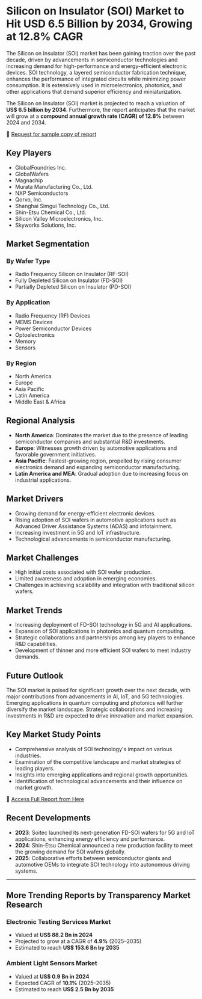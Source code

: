 
# Silicon on Insulator (SOI) Market to Hit USD 6.5 Billion by 2034, Growing at 12.8% CAGR

The Silicon on Insulator (SOI) market has been gaining traction over the past decade, driven by advancements in semiconductor technologies and increasing demand for high-performance and energy-efficient electronic devices. SOI technology, a layered semiconductor fabrication technique, enhances the performance of integrated circuits while minimizing power consumption. It is extensively used in microelectronics, photonics, and other applications that demand superior efficiency and miniaturization.

The Silicon on Insulator (SOI) market is projected to reach a valuation of **US$ 6.5 billion by 2034**. Furthermore, the report anticipates that the market will grow at a **compound annual growth rate (CAGR) of 12.8%** between 2024 and 2034.

📄 [Request for sample copy of report](https://www.transparencymarketresearch.com/sample/sample.php?flag=S&rep_id=15800)

## Key Players
- GlobalFoundries Inc.
- GlobalWafers
- Magnachip
- Murata Manufacturing Co., Ltd.
- NXP Semiconductors
- Qorvo, Inc.
- Shanghai Simgui Technology Co., Ltd.
- Shin-Etsu Chemical Co., Ltd.
- Silicon Valley Microelectronics, Inc.
- Skyworks Solutions, Inc.

## Market Segmentation

### By Wafer Type
- Radio Frequency Silicon on Insulator (RF-SOI)
- Fully Depleted Silicon on Insulator (FD-SOI)
- Partially Depleted Silicon on Insulator (PD-SOI)

### By Application
- Radio Frequency (RF) Devices
- MEMS Devices
- Power Semiconductor Devices
- Optoelectronics
- Memory
- Sensors

### By Region
- North America
- Europe
- Asia Pacific
- Latin America
- Middle East & Africa

## Regional Analysis
- **North America**: Dominates the market due to the presence of leading semiconductor companies and substantial R&D investments.
- **Europe**: Witnesses growth driven by automotive applications and favorable government initiatives.
- **Asia Pacific**: Fastest-growing region, propelled by rising consumer electronics demand and expanding semiconductor manufacturing.
- **Latin America and MEA**: Gradual adoption due to increasing focus on industrial applications.

## Market Drivers
- Growing demand for energy-efficient electronic devices.
- Rising adoption of SOI wafers in automotive applications such as Advanced Driver Assistance Systems (ADAS) and infotainment.
- Increasing investment in 5G and IoT infrastructure.
- Technological advancements in semiconductor manufacturing.

## Market Challenges
- High initial costs associated with SOI wafer production.
- Limited awareness and adoption in emerging economies.
- Challenges in achieving scalability and integration with traditional silicon wafers.

## Market Trends
- Increasing deployment of FD-SOI technology in 5G and AI applications.
- Expansion of SOI applications in photonics and quantum computing.
- Strategic collaborations and partnerships among key players to enhance R&D capabilities.
- Development of thinner and more efficient SOI wafers to meet industry demands.

## Future Outlook
The SOI market is poised for significant growth over the next decade, with major contributions from advancements in AI, IoT, and 5G technologies. Emerging applications in quantum computing and photonics will further diversify the market landscape. Strategic collaborations and increasing investments in R&D are expected to drive innovation and market expansion.

## Key Market Study Points
- Comprehensive analysis of SOI technology's impact on various industries.
- Examination of the competitive landscape and market strategies of leading players.
- Insights into emerging applications and regional growth opportunities.
- Identification of technological advancements and their influence on market growth.

📘 [Access Full Report from Here](https://www.transparencymarketresearch.com/silicon-insulator-market.html)

## Recent Developments
- **2023**: Soitec launched its next-generation FD-SOI wafers for 5G and IoT applications, enhancing energy efficiency and performance.
- **2024**: Shin-Etsu Chemical announced a new production facility to meet the growing demand for SOI wafers globally.
- **2025**: Collaborative efforts between semiconductor giants and automotive OEMs to integrate SOI technology into autonomous driving systems.

---

## More Trending Reports by Transparency Market Research

### Electronic Testing Services Market
- Valued at **US$ 88.2 Bn in 2024**
- Projected to grow at a CAGR of **4.9%** (2025–2035)
- Estimated to reach **US$ 153.6 Bn by 2035**

### Ambient Light Sensors Market
- Valued at **US$ 0.9 Bn in 2024**
- Expected CAGR of **10.1%** (2025–2035)
- Estimated to reach **US$ 2.5 Bn by 2035**
